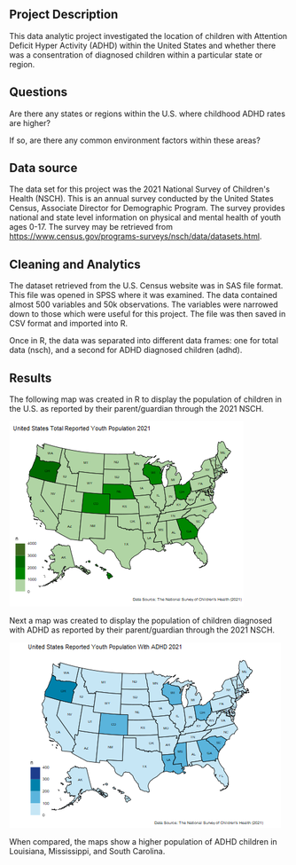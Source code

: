 ## Project Description

This data analytic project investigated the location of children with Attention Deficit Hyper Activity (ADHD) within the United States and whether there was a consentration of diagnosed children within a particular state or region.

## Questions

Are there any states or regions within the U.S. where childhood ADHD rates are higher?

If so, are there any common environment factors within these areas?

## Data source

The data set for this project was the 2021 National Survey of Children's Health (NSCH). This is an annual survey conducted by the United States Census, Associate Director for Demographic Program. The survey provides national and state level information on physical and mental health of youth ages 0-17. The survey may be retrieved from <https://www.census.gov/programs-surveys/nsch/data/datasets.html>.

## Cleaning and Analytics

The dataset retrieved from the U.S. Census website was in SAS file format. This file was opened in SPSS where it was examined. The data contained almost 500 variables and 50k observations. The variables were narrowed down to those which were useful for this project. The file was then saved in CSV format and imported into R.

Once in R, the data was separated into different data frames: one for total data (nsch), and a second for ADHD diagnosed children (adhd).

## Results

The following map was created in R to display the population of children in the U.S. as reported by their parent/guardian through the 2021 NSCH.

![](reports/figures/plot_us_children.png?raw=true)

Next a map was created to display the population of children diagnosed with ADHD as reported by their parent/guardian through the 2021 NSCH.

![](reports/figures/plot_adhd_children.png?raw=true)

When compared, the maps show a higher population of ADHD children in Louisiana, Mississippi, and South Carolina.
